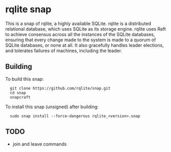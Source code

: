 # rqlite snap

This is a snap of rqlite, a highly available SQLite. rqlite is a distributed
relational database, which uses SQLite as its storage engine. rqlite uses
Raft to achieve consensus across all the instances of the SQLite databases,
ensuring that every change made to the system is made to a quorum of SQLite
databases, or none at all. It also gracefully handles leader elections, and
tolerates failures of machines, including the leader.

## Building

To build this snap:

```
  git clone https://github.com/rqlite/snap.git
  cd snap
  snapcraft
```

To install this snap (unsigned) after building:

```
  sudo snap install --force-dangerous rqlite_<version>.snap
```

## TODO

 * join and leave commands


